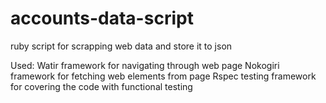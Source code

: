 # accounts-data-script
ruby script for scrapping web data and store it to json

Used: 
Watir framework for navigating through web page
Nokogiri framework for fetching web elements from page
Rspec testing framework for covering the code with functional testing
